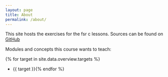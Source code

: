 ```yaml
---
layout: page
title: About
permalink: /about/
---
```


This site hosts the exercises for the fsr c lessons. Sources can be found on [GitHub](https://github.com/fsr/c-lessons/tree/gh-pages)


Modules and concepts this course wants to teach:

{% for target in site.data.overview.targets %}
- {{ target }}{% endfor %}
